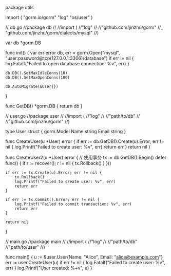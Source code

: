 package utils

import (
	"gorm.io/gorm"
	"log"
	"os/user"
)

// db.go
//package db
//
//import (
//"log"
//
//"github.com/jinzhu/gorm"
//_ "github.com/jinzhu/gorm/dialects/mysql"
//)

var db *gorm.DB

func init() {
	var err error
	db, err = gorm.Open("mysql", "user:password@tcp(127.0.0.1:3306)/database")
	if err != nil {
		log.Fatalf("Failed to open database connection: %v", err)
	}

	db.DB().SetMaxIdleConns(10)
	db.DB().SetMaxOpenConns(100)

	db.AutoMigrate(&User{})
}

func GetDB() *gorm.DB {
	return db
}

// user.go
//package user
//
//import (
//"log"
//
//"path/to/db"
//
//"github.com/jinzhu/gorm"
//)

type User struct {
	gorm.Model
	Name  string
	Email string
}

func CreateUser(u *User) error {
	if err := db.GetDB().Create(u).Error; err != nil {
		log.Printf("Failed to create user: %v", err)
		return err
	}
	return nil
}

func CreateUser2(u *User) error {
	// 使用事务
	tx := db.GetDB().Begin()
	defer func() {
		if r := recover(); r != nil {
			tx.Rollback()
		}
	}()

	if err := tx.Create(u).Error; err != nil {
		tx.Rollback()
		log.Printf("Failed to create user: %v", err)
		return err
	}

	if err := tx.Commit().Error; err != nil {
		log.Printf("Failed to commit transaction: %v", err)
		return err
	}

	return nil
}

// main.go
//package main
//
//import (
//"log"
//
//"path/to/db"
//"path/to/user"
//)

func main() {
	u := &user.User{Name: "Alice", Email: "alice@example.com"}
	err := user.CreateUser(u)
	if err != nil {
		log.Fatalf("Failed to create user: %v", err)
	}
	log.Printf("User created: %+v", u)
}
